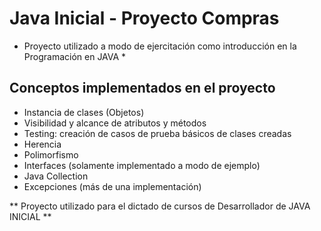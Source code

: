 # Java Inicial - Proyecto Compras

* Proyecto utilizado a modo de ejercitación como introducción en la Programación en JAVA *

## Conceptos implementados en el proyecto

- Instancia de clases (Objetos)
- Visibilidad y alcance de atributos y métodos
- Testing: creación de casos de prueba básicos de clases creadas
- Herencia
- Polimorfismo
- Interfaces (solamente implementado a modo de ejemplo)
- Java Collection
- Excepciones (más de una implementación)

** Proyecto utilizado para el dictado de cursos de Desarrollador de JAVA INICIAL **
